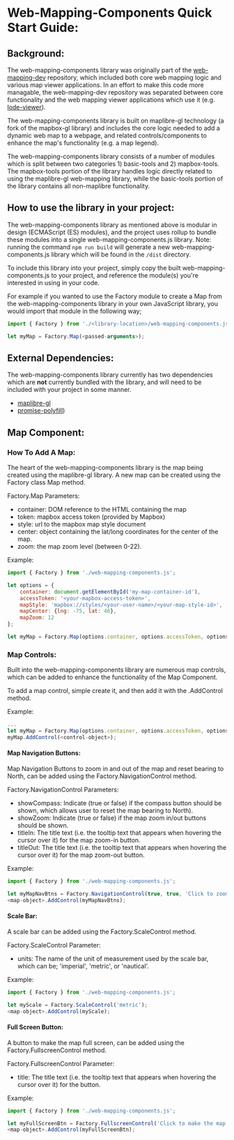 # Web-Mapping-Components Quick Start Guide:
## Background:
The web-mapping-components library was originally part of the [web-mapping-dev](https://github.com/CSBP-CPSE/web-mapping-dev) repository, which included both core web mapping logic and various map viewer applications. In an effort to make this code more managable, the web-mapping-dev repository was separated between core functionality and the web mapping viewer applications which use it (e.g. [lode-viewer](https://github.com/CSBP-CPSE/lode-viewer)).

The web-mapping-components library is built on maplibre-gl technology (a fork of the mapbox-gl library) and includes the core logic needed to add a dynamic web map to a webpage, and related controls/components to enhance the map's functionality (e.g. a map legend).

The web-mapping-components library consists of a number of modules which is split between two categories 1) basic-tools and 2) mapbox-tools. The mapbox-tools portion of the library handles logic directly related to using the maplibre-gl web-mapping library, while the basic-tools portion of the library contains all non-maplibre functionality.

## How to use the library in your project:
The web-mapping-components library as mentioned above is modular in design (ECMAScript (ES) modules), and the project uses rollup to bundle these modules into a single web-mapping-components.js library. Note: running the command `npm run build` will generate a new web-mapping-components.js library which will be found in the `/dist` directory.

To include this library into your project, simply copy the built web-mapping-components.js to your project, and reference the module(s) you're interested in using in your code. 

For example if you wanted to use the Factory module to create a Map from the web-mapping-components library in your own JavaScript library, you would import that module in the following way;

```javascript
import { Factory } from './<library-location>/web-mapping-components.js';

let myMap = Factory.Map(<passed-arguments>);
```

## External Dependencies:
The web-mapping-components library currently has two dependencies which are **not** currently bundled with the library, and will need to be included with your project in some manner.

* [maplibre-gl](https://www.npmjs.com/package/maplibre-gl)
* [promise-polyfill](https://www.npmjs.com/package/promise-polyfill))

## Map Component:
### How To Add A Map:
The heart of the web-mapping-components library is the map being created using the maplibre-gl library. A new map can be created using the Factory class Map method. 

Factory.Map Parameters:
* container: DOM reference to the HTML containing the map
* token: mapbox access token (provided by Mapbox)
* style: url to the mapbox map style document
* center: object containing the lat/long coordinates for the center of the map.
* zoom: the map zoom level (between 0-22).

Example:
```javascript
import { Factory } from './web-mapping-components.js';

let options = {
	container: document.getElementById('my-map-container-id'),
	accessToken: '<your-mapbox-access-token>',
	mapStyle: 'mapbox://styles/<your-user-name>/<your-map-style-id>',
	mapCenter: {lng: -75, lat: 46},
	mapZoom: 12
};

let myMap = Factory.Map(options.container, options.accessToken, options.mapStyle, options.mapCenter, options.mapZoom);
```

### Map Controls:
Built into the web-mapping-components library are numerous map controls, which can be added to enhance the functionality of the Map Component.

To add a map control, simple create it, and then add it with the <map-object>.AddControl method.

Example:
```javascript
...
let myMap = Factory.Map(options.container, options.accessToken, options.mapStyle, options.mapCenter, options.mapZoom);
myMap.AddControl(<control-object>);
```

#### Map Navigation Buttons:
Map Navigation Buttons to zoom in and out of the map and reset bearing to North, can be added using the Factory.NavigationControl method.

Factory.NavigationControl Parameters:
* showCompass: Indicate (true or false) if the compass button should be shown, which
allows user to reset the map bearing to North).
* showZoom: Indicate (true or false) if the map zoom in/out buttons should be shown.
* titleIn: The title text (i.e. the tooltip text that appears when hovering the
cursor over it) for the map zoom-in button.
* titleOut: The title text (i.e. the tooltip text that appears when hovering the
cursor over it) for the map zoom-out button.

Example: 
```javascript
import { Factory } from './web-mapping-components.js';

let myMapNavBtns = Factory.NavigationControl(true, true, 'Click to zoom-in', 'Click to zoom-out');
<map-object>.AddControl(myMapNavBtns);
```

#### Scale Bar:
A scale bar can be added using the Factory.ScaleControl method.

Factory.ScaleControl Parameter:
* units: The name of the unit of measurement used by the scale bar, which can be; 'imperial', 'metric', or 'nautical'.

Example: 
```javascript
import { Factory } from './web-mapping-components.js';

let myScale = Factory.ScaleControl('metric');
<map-object>.AddControl(myScale);
```

#### Full Screen Button:
A button to make the map full screen, can be added using the Factory.FullscreenControl method.

Factory.FullscreenControl Parameter:
* title: The title text (i.e. the tooltip text that appears when hovering the cursor over it) for the button.

Example:
```javascript
import { Factory } from './web-mapping-components.js';

let myFullScreenBtn = Factory.FullscreenControl('Click to make the map full screen');
<map-object>.AddControl(myFullScreenBtn);
```
